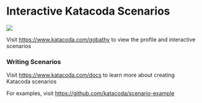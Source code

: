 # Interactive Katacoda Scenarios

[![](http://shields.katacoda.com/katacoda/gobathy/count.svg)](https://www.katacoda.com/gobathy "Get your profile on Katacoda.com")

Visit https://www.katacoda.com/gobathy to view the profile and interactive scenarios

### Writing Scenarios
Visit https://www.katacoda.com/docs to learn more about creating Katacoda scenarios

For examples, visit https://github.com/katacoda/scenario-example
